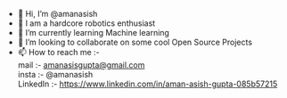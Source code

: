- 👋 Hi, I’m @amanasish
- 👀 I am a hardcore robotics enthusiast
- 🌱 I’m currently learning Machine learning
- 💞️ I’m looking to collaborate on some cool Open Source Projects
- 📫 How to reach me :- <br>
mail :- amanasisgupta@gmail.com <br>
insta :- @amanasish <br>
LinkedIn :- https://www.linkedin.com/in/aman-asish-gupta-085b57215

<!---
amanasish/amanasish is a ✨ special ✨ repository because its `README.md` (this file) appears on your GitHub profile.
You can click the Preview link to take a look at your changes.
--->
